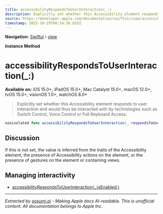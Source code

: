 ```yaml
---
title: accessibilityRespondsToUserInteraction(_:)
description: Explicitly set whether this Accessibility element responds to user interaction and would thus be interacted with by technologies such as Switch Control, Voice Control or Full Keyboard Access.
source: https://developer.apple.com/documentation/swiftui/view/accessibilityrespondstouserinteraction(_:)
timestamp: 2025-10-29T00:14:26.835Z
---
```


**Navigation:** [Swiftui](/documentation/swiftui) › [view](/documentation/swiftui/view)

**Instance Method**

# accessibilityRespondsToUserInteraction(_:)

**Available on:** iOS 15.0+, iPadOS 15.0+, Mac Catalyst 15.0+, macOS 12.0+, tvOS 15.0+, visionOS 1.0+, watchOS 8.0+

> Explicitly set whether this Accessibility element responds to user interaction and would thus be interacted with by technologies such as Switch Control, Voice Control or Full Keyboard Access.

```swift
nonisolated func accessibilityRespondsToUserInteraction(_ respondsToUserInteraction: Bool = true) -> ModifiedContent<Self, AccessibilityAttachmentModifier>
```

## Discussion

If this is not set, the value is inferred from the traits of the Accessibility element, the presence of Accessibility actions on the element, or the presence of gestures on the element or containing views.

## Managing interactivity

- [accessibilityRespondsToUserInteraction(_:isEnabled:)](/documentation/swiftui/view/accessibilityrespondstouserinteraction(_:isenabled:))

---

*Extracted by [sosumi.ai](https://sosumi.ai) - Making Apple docs AI-readable.*
*This is unofficial content. All documentation belongs to Apple Inc.*
